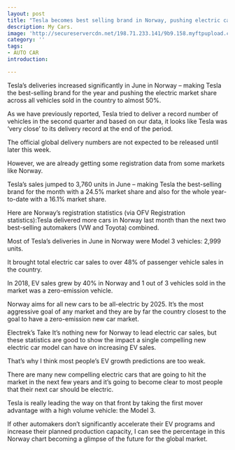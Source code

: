 ```yaml
---
layout: post
title: "Tesla becomes best selling brand in Norway, pushing electric car market share to almost 50%"
description: My Cars.
image: 'http://secureservercdn.net/198.71.233.141/9b9.158.myftpupload.com/wp-content/uploads/2018/10/dmp8276-750x500-750x400.jpg'
category: ''
tags:
- AUTO CAR
introduction:

---
```

Tesla’s deliveries increased significantly in June in Norway – making Tesla the best-selling brand for the year and pushing the electric market share across all vehicles sold in the country to almost 50%.

As we have previously reported, Tesla tried to deliver a record number of vehicles in the second quarter and based on our data, it looks like Tesla was ‘very close’ to its delivery record at the end of the period.

The official global delivery numbers are not expected to be released until later this week.

However, we are already getting some registration data from some markets like Norway.

Tesla’s sales jumped to 3,760 units in June – making Tesla the best-selling brand for the month with a 24.5% market share and also for the whole year-to-date with a 16.1% market share.

Here are Norway’s registration statistics (via OFV Registration statistics):Tesla delivered more cars in Norway last month than the next two best-selling automakers (VW and Toyota) combined.

Most of Tesla’s deliveries in June in Norway were Model 3 vehicles: 2,999 units.

It brought total electric car sales to over 48% of passenger vehicle sales in the country.

In 2018, EV sales grew by 40% in Norway and 1 out of 3 vehicles sold in the market was a zero-emission vehicle.

Norway aims for all new cars to be all-electric by 2025. It’s the most aggressive goal of any market and they are by far the country closest to the goal to have a zero-emission new car market.

Electrek’s Take
It’s nothing new for Norway to lead electric car sales, but these statistics are good to show the impact a single compelling new electric car model can have on increasing EV sales.

That’s why I think most people’s EV growth predictions are too weak.

There are many new compelling electric cars that are going to hit the market in the next few years and it’s going to become clear to most people that their next car should be electric.

Tesla is really leading the way on that front by taking the first mover advantage with a high volume vehicle: the Model 3.

If other automakers don’t significantly accelerate their EV programs and increase their planned production capacity, I can see the percentage in this Norway chart becoming a glimpse of the future for the global market.